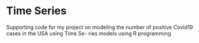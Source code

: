 # Time Series
Supporting code for my project on modeling the number of positive Covid19 cases in the USA using Time Se-
ries models using R programming

